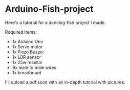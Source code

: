 # Arduino-Fish-project

Here's a tutorial for a dancing-fish project I made.

Required Items:

- 1x Arduino Uno
- 1x Servo motor
- 1x Piezo Buzzer
- 1x LDR sensor
- 1x 25w resistor
- 9x male to male wires
- 1x breadboard

I'll upload a pdf soon with an in-depth tutorial with pictures.
